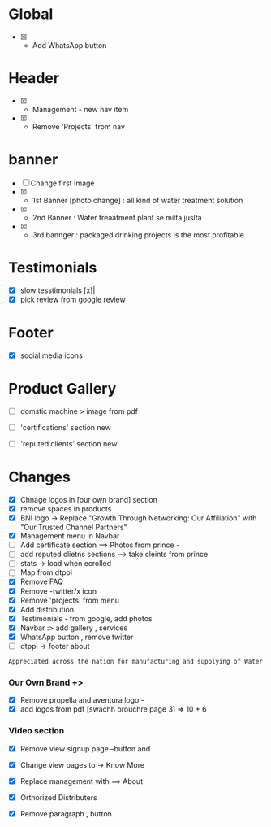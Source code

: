 # Global 
- [x] - Add WhatsApp button 

# Header
- [x] - Management - new nav item 
- [x] - Remove 'Projects' from nav

# banner 
- [ ] Change first Image 
- [x] - 1st Banner [photo change] : all kind of water treatment solution 
- [x] - 2nd Banner : Water treaatment plant se milta juslta 
- [x] - 3rd bannger : packaged drinking projects is the most profitable 

# Testimonials
- [x] slow tesstimonials [x]| 
- [x] pick review from google review

# Footer 
- [x] social media icons


# Product Gallery
- [ ] domstic machine > image from pdf
- [ ] 'certifications' section new
- [ ] 'reputed clients' section new


# Changes 
- [x] Chnage logos in [our own brand] section
- [x]  remove spaces in products
- [x]  BNI logo -> Replace "Growth Through Networking: Our  Affiliation" with "Our Trusted Channel Partners"
- [x]  Management menu in Navbar 
- [ ] Add certificate section ==> Photos from prince - 
- [ ] add reputed clietns sections --> take cleints from prince 
- [ ] stats -> load when ecrolled
- [ ] Map from dtppl 
- [x] Remove FAQ
- [x] Remove -twitter/x icon
- [x] Remove 'projects' from menu 
- [x] Add distribution
- [x] Testimonials - from google, add photos 
- [x] Navbar :> add gallery , services 
- [x] WhatsApp button , remove twitter
- [ ] dtppl -> footer about 
```html
Appreciated across the nation for manufacturing and supplying of Water Treatment & Packaging Plant, Dharmanandan Techno Projects Pvt.
```

### Our Own Brand +> 
- [x] Remove propella and aventura logo -
- [x] add logos from pdf [swachh brouchre page 3] => 10 + 6  

### Video section 
- [x] Remove view signup page –button and 
- [x] Change view pages to -> Know More 
- [x] ​Replace management with ==> About 

- [x] Orthorized Distributers 
- [x] Remove paragraph , button